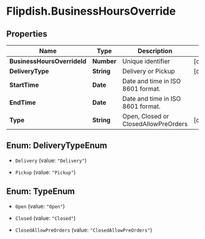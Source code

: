 # Flipdish.BusinessHoursOverride

## Properties

Name | Type | Description | Notes
------------ | ------------- | ------------- | -------------
**BusinessHoursOverrideId** | **Number** | Unique identifier | [optional] 
**DeliveryType** | **String** | Delivery or Pickup | [optional] 
**StartTime** | **Date** | Date and time in ISO 8601 format. | 
**EndTime** | **Date** | Date and time in ISO 8601 format. | 
**Type** | **String** | Open, Closed or ClosedAllowPreOrders | [optional] 



## Enum: DeliveryTypeEnum


* `Delivery` (value: `"Delivery"`)

* `Pickup` (value: `"Pickup"`)





## Enum: TypeEnum


* `Open` (value: `"Open"`)

* `Closed` (value: `"Closed"`)

* `ClosedAllowPreOrders` (value: `"ClosedAllowPreOrders"`)




